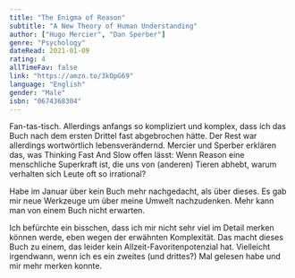```yaml
---
title: "The Enigma of Reason"
subtitle: "A New Theory of Human Understanding"
author: ["Hugo Mercier", "Dan Sperber"]
genre: "Psychology"
dateRead: 2021-01-09
rating: 4
allTimeFav: false
link: "https://amzn.to/3kOpG69"
language: "English"
gender: "Male"
isbn: "0674368304"
---
```


Fan-tas-tisch. Allerdings anfangs so kompliziert und komplex, dass ich das Buch nach dem ersten Drittel fast abgebrochen hätte. Der Rest war allerdings wortwörtlich lebensverändernd. Mercier und Sperber erklären das, was Thinking Fast And Slow offen lässt: Wenn Reason eine menschliche Superkraft ist, die uns von (anderen) Tieren abhebt, warum verhalten sich Leute oft so irrational?

Habe im Januar über kein Buch mehr nachgedacht, als über dieses. Es gab mir neue Werkzeuge um über meine Umwelt nachzudenken. Mehr kann man von einem Buch nicht erwarten.

Ich befürchte ein bisschen, dass ich mir nicht sehr viel im Detail merken können werde, eben wegen der erwähnten Komplexität. Das macht dieses Buch zu einem, das leider kein Allzeit-Favoritenpotenzial hat. Vielleicht irgendwann, wenn ich es ein zweites (und drittes?) Mal gelesen habe und mir mehr merken konnte.

